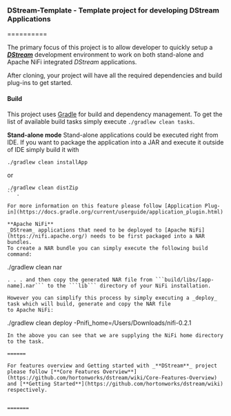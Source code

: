 ### DStream-Template - Template project for developing DStream Applications
==========

The primary focus of this project is to allow developer to quickly setup a [_**DStream**_](https://github.com/hortonworks/dstream) development 
environment to work on both stand-alone and Apache NiFi integrated _DStream_ applications. 

After cloning, your project will have all the required dependencies and build plug-ins to get started. 

#### Build
This project uses [Gradle](http://gradle.org/) for build and dependency management. To get the list of available build tasks simply execute ```./gradlew clean tasks```.

**Stand-alone mode**
Stand-alone applications could be executed right from IDE. If you want to package the application into a JAR 
and execute it outside of IDE simply build it with 
```
./gradlew clean installApp
``` 
or 
```
./gradlew clean distZip
```. 

For more information on this feature please follow [Application Plug-in](https://docs.gradle.org/current/userguide/application_plugin.html) 

**Apache NiFi**
_DStream_ applications that need to be deployed to [Apache NiFi](https://nifi.apache.org/) needs to be first packaged into a NAR bundles.
To create a NAR bundle you can simply execute the following build command:
```
./gradlew clean nar
```
. . . and then copy the generated NAR file from ```build/libs/[app-name].nar``` to the ```lib``` directory of your NiFi installation.

However you can simplify this process by simply executing a _deploy_ task which will build, generate and copy the NAR file 
to Apache NiFi:
```
./gradlew clean deploy -Pnifi_home=/Users/Downloads/nifi-0.2.1
```
In the above you can see that we are supplying the NiFi home directory to the task.

======

For features overview and Getting started with _**DStream**_ project please follow [**Core Features Overview**](https://github.com/hortonworks/dstream/wiki/Core-Features-Overview) and [**Getting Started**](https://github.com/hortonworks/dstream/wiki) respectively.


=======
